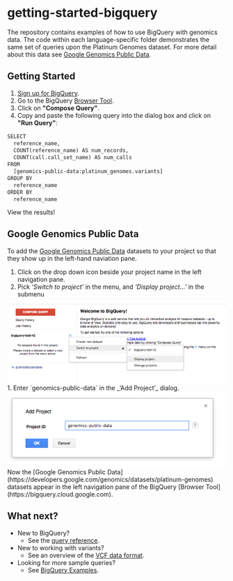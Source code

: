 getting-started-bigquery
========================

The repository contains examples of how to use BigQuery with genomics data. The code within each language-specific folder demonstrates the same set of queries upon the Platinum Genomes dataset.  For more detail about this data see [Google Genomics Public Data](https://developers.google.com/genomics/datasets/platinum-genomes).

Getting Started
-------------------------------------

1. [Sign up for BigQuery](https://developers.google.com/bigquery/sign-up).
1. Go to the BigQuery [Browser Tool](https://bigquery.cloud.google.com).
1. Click on **"Compose Query"**.
1. Copy and paste the following query into the dialog box and click on **"Run Query"**:
```
SELECT
  reference_name,
  COUNT(reference_name) AS num_records,
  COUNT(call.call_set_name) AS num_calls
FROM
  [genomics-public-data:platinum_genomes.variants]
GROUP BY
  reference_name
ORDER BY
  reference_name
```
View the results!

Google Genomics Public Data
-------------------------------------

To add the [Google Genomics Public Data](https://developers.google.com/genomics/datasets/platinum-genomes) datasets to your project so that they show up in the left-hand naviation pane.

  1. Click on the drop down icon beside your project name in the left navigation pane.
  1. Pick _‘Switch to project’_ in the menu, and _‘Display project...’_ in the submenu
  <img src="figure/display.png" title="Display project" alt="Display Project" style="display: block; margin: auto;" />
  1. Enter `genomics-public-data` in the _‘Add Project’_ dialog.
  <img src="figure/add.png" title="Add Project" alt="Add Project" style="display: block; margin: auto;" />
Now the [Google Genomics Public Data](https://developers.google.com/genomics/datasets/platinum-genomes) datasets appear in the left navigation pane of the BigQuery [Browser Tool](https://bigquery.cloud.google.com).

What next?
----------
  * New to BigQuery?
    + See the [query reference](https://developers.google.com/bigquery/query-reference).
  * New to working with variants?
    + See an overview of the [VCF data format](http://vcftools.sourceforge.net/VCF-poster.pdf).
  * Looking for more sample queries?
    + See [BigQuery Examples](https://github.com/googlegenomics/bigquery-examples).
